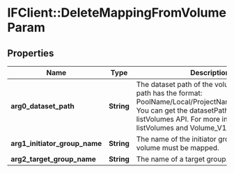 # IFClient::DeleteMappingFromVolumeParam

## Properties
Name | Type | Description | Notes
------------ | ------------- | ------------- | -------------
**arg0_dataset_path** | **String** | The dataset path of the volume. The dataset path has the format: PoolName/Local/ProjectName/VolumeName. You can get the datasetPath from the listVolumes API. For more information, see listVolumes and Volume_V1_0.datasetPath.  | 
**arg1_initiator_group_name** | **String** | The name of the initiator group to which the volume must be mapped. | 
**arg2_target_group_name** | **String** | The name of a target group. | 


